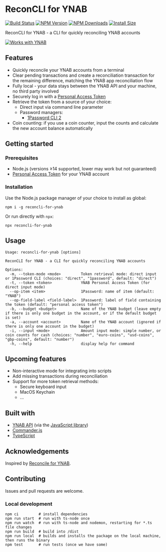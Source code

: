 # ReconCLI for YNAB

[![Build Status](https://github.com/olexs/reconcli-for-ynab/actions/workflows/npm-publish.yml/badge.svg)](https://github.com/olexs/reconcli-for-ynab/actions?query=workflow%3A%22npm-publish%22)
[![NPM Version](http://img.shields.io/npm/v/reconcli-for-ynab.svg?style=flat)](https://www.npmjs.org/package/reconcli-for-ynab)
[![NPM Downloads](https://img.shields.io/npm/dm/reconcli-for-ynab.svg?style=flat)](https://npmcharts.com/compare/reconcli-for-ynab?minimal=true)
[![Install Size](https://packagephobia.now.sh/badge?p=reconcli-for-ynab)](https://packagephobia.now.sh/result?p=reconcli-for-ynab)

ReconCLI for YNAB - a CLI for quickly reconciling YNAB accounts

[![Works with YNAB](https://api.youneedabudget.com/papi/works_with_ynab.svg)](https://api.youneedabudget.com/)

## Features

- Quickly reconcile your YNAB accounts from a terminal
- Clear pending transactions and create a reconciliation transaction for the remaining difference, matching the YNAB app reconciliation flow
- Fully local - your data stays between the YNAB API and your machine, no third party involved
- Securely log in with a [Personal Access Token](https://api.youneedabudget.com/#personal-access-tokens)
- Retrieve the token from a source of your choice:
  - Direct input via command line parameter 
  - Password managers:
    - [1Password CLI 2](https://developer.1password.com/docs/cli/get-started/)
- Coin counting: if you use a coin counter, input the counts and calculate the new account balance automatically

## Getting started

### Prerequisites

- Node.js (versions ≥14 supported, lower may work but not guaranteed)
- [Personal Access Token](https://api.youneedabudget.com/#personal-access-tokens) for your YNAB account

### Installation

Use the Node.js package manager of your choice to install as global:
```shell
npm i -g reconcli-for-ynab
```

Or run directly with `npx`:
```shell
npx reconcli-for-ynab
```

## Usage

```
Usage: reconcli-for-ynab [options]

ReconCLI for YNAB - a CLI for quickly reconciling YNAB accounts

Options:
  -m, --token-mode <mode>         Token retrieval mode: direct input or 1Password CLI (choices: "direct", "1password", default: "direct")
  -t, --token <token>             YNAB Personal Access Token (for direct input mode)
  --op-item <item>                1Password: name of item (default: "YNAB")
  --op-field-label <field-label>  1Password: label of field containing the token (default: "personal access token")
  -b, --budget <budget>           Name of the YNAB budget (leave empty if there is only one budget in the account, or if the default budget is set)
  -a, --account <account>         Name of the YNAB account (ignored if there is only one account in the budget)
  -i, --input <mode>              Amount input mode: simple number, or coin counts for cash (choices: "number", "euro-coins", "usd-coins", "gbp-coins", default: "number")
  -h, --help                      display help for command
```

## Upcoming features

- Non-interactive mode for integrating into scripts
- Add missing transactions during reconciliation
- Support for more token retrieval methods:
  - Secure keyboard input
  - MacOS Keychain
  - ...

## Built with

- [YNAB API](https://api.youneedabudget.com/) (via the [JavaScript library](https://github.com/ynab/ynab-sdk-js))
- [Commander.js](https://github.com/olexs/reconcli-for-ynab)
- [TypeScript](https://www.typescriptlang.org/)

## Acknowledgements

Inspired by [Reconcile for YNAB](https://github.com/JesseEmond/reconcile-for-ynab).

## Contributing

Issues and pull requests are welcome.

### Local development

```shell
npm ci         # install dependencies
npm run start  # run with ts-node once
npm run watch  # run with ts-node and nodemon, restarting for *.ts file changes
npm run build  # build into /dist
npm run local  # builds and installs the package on the local machine, then runs the binary
npm test       # run tests (once we have some)
```